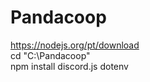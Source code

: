 # Pandacoop

https://nodejs.org/pt/download<br>
cd "C:\Pandacoop"<br>
npm install discord.js dotenv
